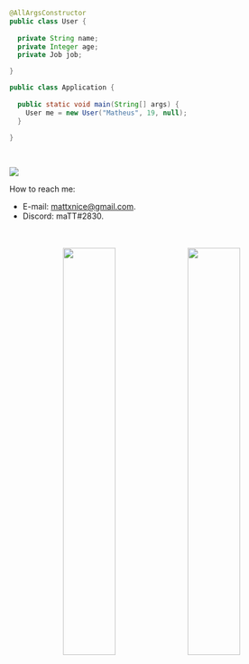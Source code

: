 ```java
@AllArgsConstructor
public class User {
  
  private String name;
  private Integer age;
  private Job job;

}

public class Application {
  
  public static void main(String[] args) {
    User me = new User("Matheus", 19, null);
  }

}
```

<br>

![](https://komarev.com/ghpvc/?username=mattnicee7)

How to reach me:

* E-mail: mattxnice@gmail.com.
* Discord: maTT#2830.

<br>
<br>

<div align="center">
    <img width="43%" src="https://github-readme-stats.vercel.app/api?username=mattnicee7&show_icons=true&theme=radical">
    <img width="43%" style="margin-top: -1px" src="https://github-readme-stats.vercel.app/api/top-langs/?username=mattnicee7&layout=compact&langs_count=7&theme=dracula"/>
</div>
